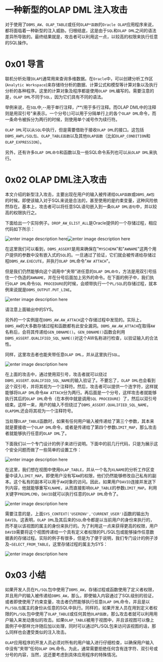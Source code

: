 # 一种新型的OLAP DML 注入攻击

对于使用了`DBMS_AW`、`OLAP_TABLE`或任何`OLAP*函数`的`Oracle OLAP`应用程序来说，都将面临着一种新型的注入威胁。归根结底，这是由于`SQL`和`OLAP DML`之间的语法差异所导致的。最终结果就是，攻击者可以利用这一点，以较高的权限来执行任意的SQL操作。

0x01 导言
=====

联机分析处理(`OLAP`)通常用来查询多维数据。在`Oracle`中，可以创建分析工作区(`Analytic Workspace`)来存储待分析的数据、计算公式和模型等计算对象以及执行分析的各种程序。这里的计算对象及程序都是使用`OLAP DML`编写的。需要注意的是，`OLAP DML`不同于`SQL`，因为它们具有不同的语法。

举例来说，在`SQL`中,--用于单行注释，/**/用于多行注释。而OLAP DML中的注释则是用双引号"来表示。一个分号(;)可以用于分隔单行上的各个`OLAP DML`命令，而一条命令被拆分为两行的时候，则使用单个减号作为续行符。

`OLAP DML`可以从`SQL`中执行，但是需要借助于接收`OLAP DML`的接口。这包括`DBMS_AWPL/SQL包`、`OLAP_TABLE函数`以及其他`OLAP函数`（比如`OLAP_CONDITION`和`OLAP_EXPRESSION`）。

另外，还有许多`OLAP DML命令`和函数以及一些SQL命令系列也可以从`OLAP DML`来执行。

0x02 OLAP DML注入攻击
=====

本文介绍的新型注入攻击，主要出现在用户的输入被传递给`OLAP函数`或`DBMS_AW包`的时候。即使该输入对于SQL来说是合法的，甚至使用的是约束变量，这种风险依然存在。基本上，攻击者可以将任意SQL语句嵌入到一条`OLAP DML语句`中，并以较高的权限执行之。

下面给出一个实际例子。`DROP_AW_ELIST_ALL`是Oracle提供的一个存储过程，相应代码如下所示：

![enter image description here](http://drops.javaweb.org/uploads/images/725a7b49dff8f83b32a22489a76da2b70dac2917.jpg)![enter image description here](http://drops.javaweb.org/uploads/images/ef34900468c3930250b8c61a8c1331fc8a9fa2ac.jpg)

在这里我们可以看到，`DBMS_ASSERT`是用来确保在"`MYSCHEMA`"和"`AWNAME`"这两个用户提供的参数中没有嵌入式的`SQL`的。一旦通过了验证，它们就会被传递给存储过程`DBMS_AW.EXECUTE`，并执行`OLAP DML`命令"`AW ATTACH`"。

但是我们仍然能够向这个调用中“夹带”进任意的`OLAP DML命令`，方法是用双引号括住一个伪造的`AWNAME`，并在分号后面加上另外的命令。在下面的例子中，我们执行`OLAP DML`命令`SQL PROCEDURE`的时候，会顺带执行一个`PL/SQL`的存储过程，就本例来说就是`DBMS_OUTPUT.PUT_LINE`。

![enter image description here](http://drops.javaweb.org/uploads/images/e07afba809168a80e8f318deffc49ead7fc1e94a.jpg)

请注意上面输出中的SYS。

另外的一个实例是在`DBMS_AW.AW_ATTACH`这个存储过程中发现的。实际上，`DBMS_AW`的大多数存储过程和函数都有此安全漏洞。`DBMS_AW.AW_ATTACH`在取得`AW`名称后，会将其传递给`GEN_DBNAME()`。`GEN_DBNAME()`函数会利用`DBMS_ASSERT.QUALIFIED_SQL_NAME()`对这个AW名称进行检查，以验证输入的合法性。

同样，这里攻击者也能夹带任意`OLAP DML`，并从这里执行`SQL`。

![enter image description here](http://drops.javaweb.org/uploads/images/6dc5c969d9c805524c82c31d99e28509c4b417e2.jpg)

在上面的攻击中，通过使用双引号，攻击者就可以绕过`DBMS_ASSERT.QUALIFIED_SQL_NAME`的输入验证了。不要忘了，`OLAP DML`也会看到这个双引号，并将其视为一个注释符。然后，攻击者可以提供一个连字符，这样就能够将`OLAP DML`命令`AW ATTACH`分为两行。再后面是一个分号，这样攻击者就能够执行其后的`OLAP DML`命令（在本例中就是调用`SQL PROCEDURE`）了，然后以双引号结束。这样一来，用户的输入不但绕过了`DBMS_ASSERT.QUALIFIED_SQL_NAME`，`OLAPDML`还会将其视为一个注释符号。

当处理`OLAP_TABLE`函数时，如果有任何用户输入被传递给了第三个参数，其本来就是要接收一个`OLAP DML`命令，或者是传递给了第四个参数`LIMIT_MAP`，那么攻击者就能够执行任意的`OLAP DML`了。

下面我们以一个专门设计的例子来进行说明。下面中的前几行代码，只是为展示这个安全问题而做了一些简单的设置工作：

![enter image description here](http://drops.javaweb.org/uploads/images/4712191dd975218f5b5f396c5d268150461bb7fa.jpg)

在这里，我们想在视图中使用`OLAP_TABLE`，并从一个名为`XLNAME`的分析工作区变量中读入`LIMIT_MAP`。即使用户没有写`AW`的权限，他们仍然能够修改自己私有的副本。这个私有的副本可以用于`AW`对象的访问。因此，如果用户`DAVID`连接并发送下列内容，他就能够重写`XLNAME`，从而直接影响`OLAP_TABLE`的参数`LIMIT_MAP`。利用关键字`PREDMLCMD`，`DAVID`就可以执行任意的`OLAP DML`命令了。

![enter image description here](http://drops.javaweb.org/uploads/images/b02e9a661f600bfc97d0337bf36ce4b65f36441a.jpg)

需要注意的是，上面`SYS_CONTEXT('USERENV','CURRENT_USER')`函数的输出为`DAVID`。这表明，`OLAP DML`及其后来的`SQL`命令都是以当前用户的身份来执行的，而不是以该视图的属主的身份来执行的。为了利用这一点来获得更高的权限，用户`DAVID`需要将这个视图传递给一个具有定义者权限的PL/SQL包或能够操作任意数据表的存储过程。实际的例子有很多，但是为了便于说明，我们专门设计的例子涉及`¬SELECT_FROM_TABLE`，这里存储过程的属主为SYS：

![enter image description here](http://drops.javaweb.org/uploads/images/858391d9b025dff2d1393a829eefa9fadb78533e.jpg)

0x03 小结
=====

如果开发人员在`PL/SQL`包中使用了`DBMS_AW`，存储过程或函数使用了定义者权限，并且用户的输入被传递给`DBMS_AW`，那么，即使输入内容通过了SQL级别的验证，或者即使使用了约束变量，攻击者仍然能够执行任意`OLAP DML`命令，并且是以`PL/SQL包`属主的身份从任意的SQL中执行。同样的，如果开发人员在用到定义者权限的`PL/SQL`包中使用了`OLAP_TABLE`或任何其他`OLAP函数`，那么攻击者就可以利用用户输入来发动类似的攻击。如果`OLAP_TABLE`被用于视图中，并且该视图可以像上面例子中那样允许随后加以处理，同时可以通过PL/SQL包来访问该视图的话，那么同样也会遭受类似的注入攻击。

`OLAP`应用程序的开发人员必须对所有的用户输入进行仔细检查，以确保用户输入中没有“夹带”任何`OLAP DML`命令。为此，通常需要拒绝任何含有连字符、双引号或分号的内容，当然，这还要考虑到具体应用程序的特殊情况。